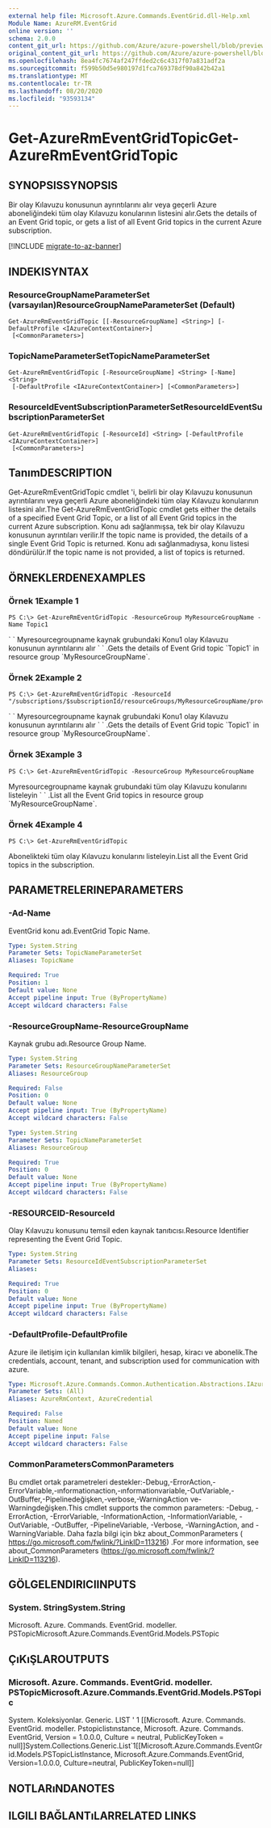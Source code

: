 ```yaml
---
external help file: Microsoft.Azure.Commands.EventGrid.dll-Help.xml
Module Name: AzureRM.EventGrid
online version: ''
schema: 2.0.0
content_git_url: https://github.com/Azure/azure-powershell/blob/preview/src/ResourceManager/EventGrid/Commands.EventGrid/help/Get-AzureRmEventGridTopic.md
original_content_git_url: https://github.com/Azure/azure-powershell/blob/preview/src/ResourceManager/EventGrid/Commands.EventGrid/help/Get-AzureRmEventGridTopic.md
ms.openlocfilehash: 8ea4fc7674af247ffded2c6c4317f07a831adf2a
ms.sourcegitcommit: f599b50d5e980197d1fca769378df90a842b42a1
ms.translationtype: MT
ms.contentlocale: tr-TR
ms.lasthandoff: 08/20/2020
ms.locfileid: "93593134"
---
```

# <span data-ttu-id="b634f-101">Get-AzureRmEventGridTopic</span><span class="sxs-lookup"><span data-stu-id="b634f-101">Get-AzureRmEventGridTopic</span></span>

## <span data-ttu-id="b634f-102">SYNOPSIS</span><span class="sxs-lookup"><span data-stu-id="b634f-102">SYNOPSIS</span></span>
<span data-ttu-id="b634f-103">Bir olay Kılavuzu konusunun ayrıntılarını alır veya geçerli Azure aboneliğindeki tüm olay Kılavuzu konularının listesini alır.</span><span class="sxs-lookup"><span data-stu-id="b634f-103">Gets the details of an Event Grid topic, or gets a list of all Event Grid topics in the current Azure subscription.</span></span>

[!INCLUDE [migrate-to-az-banner](../../includes/migrate-to-az-banner.md)]

## <span data-ttu-id="b634f-104">INDEKI</span><span class="sxs-lookup"><span data-stu-id="b634f-104">SYNTAX</span></span>

### <span data-ttu-id="b634f-105">ResourceGroupNameParameterSet (varsayılan)</span><span class="sxs-lookup"><span data-stu-id="b634f-105">ResourceGroupNameParameterSet (Default)</span></span>
```
Get-AzureRmEventGridTopic [[-ResourceGroupName] <String>] [-DefaultProfile <IAzureContextContainer>]
 [<CommonParameters>]
```

### <span data-ttu-id="b634f-106">TopicNameParameterSet</span><span class="sxs-lookup"><span data-stu-id="b634f-106">TopicNameParameterSet</span></span>
```
Get-AzureRmEventGridTopic [-ResourceGroupName] <String> [-Name] <String>
 [-DefaultProfile <IAzureContextContainer>] [<CommonParameters>]
```

### <span data-ttu-id="b634f-107">ResourceIdEventSubscriptionParameterSet</span><span class="sxs-lookup"><span data-stu-id="b634f-107">ResourceIdEventSubscriptionParameterSet</span></span>
```
Get-AzureRmEventGridTopic [-ResourceId] <String> [-DefaultProfile <IAzureContextContainer>]
 [<CommonParameters>]
```

## <span data-ttu-id="b634f-108">Tanım</span><span class="sxs-lookup"><span data-stu-id="b634f-108">DESCRIPTION</span></span>
<span data-ttu-id="b634f-109">Get-AzureRmEventGridTopic cmdlet 'i, belirli bir olay Kılavuzu konusunun ayrıntılarını veya geçerli Azure aboneliğindeki tüm olay Kılavuzu konularının listesini alır.</span><span class="sxs-lookup"><span data-stu-id="b634f-109">The Get-AzureRmEventGridTopic cmdlet gets either the details of a specified Event Grid Topic, or a list of all Event Grid topics in the current Azure subscription.</span></span>
<span data-ttu-id="b634f-110">Konu adı sağlanmışsa, tek bir olay Kılavuzu konusunun ayrıntıları verilir.</span><span class="sxs-lookup"><span data-stu-id="b634f-110">If the topic name is provided, the details of a single Event Grid Topic is returned.</span></span>
<span data-ttu-id="b634f-111">Konu adı sağlanmadıysa, konu listesi döndürülür.</span><span class="sxs-lookup"><span data-stu-id="b634f-111">If the topic name is not provided, a list of topics is returned.</span></span>

## <span data-ttu-id="b634f-112">ÖRNEKLERDEN</span><span class="sxs-lookup"><span data-stu-id="b634f-112">EXAMPLES</span></span>

### <span data-ttu-id="b634f-113">Örnek 1</span><span class="sxs-lookup"><span data-stu-id="b634f-113">Example 1</span></span>
```
PS C:\> Get-AzureRmEventGridTopic -ResourceGroup MyResourceGroupName -Name Topic1
```

<span data-ttu-id="b634f-114">\` \` Myresourcegroupname kaynak grubundaki Konu1 olay Kılavuzu konusunun ayrıntılarını alır \` \` .</span><span class="sxs-lookup"><span data-stu-id="b634f-114">Gets the details of Event Grid topic \`Topic1\` in resource group \`MyResourceGroupName\`.</span></span>

### <span data-ttu-id="b634f-115">Örnek 2</span><span class="sxs-lookup"><span data-stu-id="b634f-115">Example 2</span></span>
```
PS C:\> Get-AzureRmEventGridTopic -ResourceId "/subscriptions/$subscriptionId/resourceGroups/MyResourceGroupName/providers/Microsoft.EventGrid/topics/Topic1"
```

<span data-ttu-id="b634f-116">\` \` Myresourcegroupname kaynak grubundaki Konu1 olay Kılavuzu konusunun ayrıntılarını alır \` \` .</span><span class="sxs-lookup"><span data-stu-id="b634f-116">Gets the details of Event Grid topic \`Topic1\` in resource group \`MyResourceGroupName\`.</span></span>

### <span data-ttu-id="b634f-117">Örnek 3</span><span class="sxs-lookup"><span data-stu-id="b634f-117">Example 3</span></span>
```
PS C:\> Get-AzureRmEventGridTopic -ResourceGroup MyResourceGroupName
```

<span data-ttu-id="b634f-118">Myresourcegroupname kaynak grubundaki tüm olay Kılavuzu konularını listeleyin \` \` .</span><span class="sxs-lookup"><span data-stu-id="b634f-118">List all the Event Grid topics in resource group \`MyResourceGroupName\`.</span></span>

### <span data-ttu-id="b634f-119">Örnek 4</span><span class="sxs-lookup"><span data-stu-id="b634f-119">Example 4</span></span>
```
PS C:\> Get-AzureRmEventGridTopic
```

<span data-ttu-id="b634f-120">Abonelikteki tüm olay Kılavuzu konularını listeleyin.</span><span class="sxs-lookup"><span data-stu-id="b634f-120">List all the Event Grid topics in the subscription.</span></span>

## <span data-ttu-id="b634f-121">PARAMETRELERINE</span><span class="sxs-lookup"><span data-stu-id="b634f-121">PARAMETERS</span></span>

### <span data-ttu-id="b634f-122">-Ad</span><span class="sxs-lookup"><span data-stu-id="b634f-122">-Name</span></span>
<span data-ttu-id="b634f-123">EventGrid konu adı.</span><span class="sxs-lookup"><span data-stu-id="b634f-123">EventGrid Topic Name.</span></span>

```yaml
Type: System.String
Parameter Sets: TopicNameParameterSet
Aliases: TopicName

Required: True
Position: 1
Default value: None
Accept pipeline input: True (ByPropertyName)
Accept wildcard characters: False
```

### <span data-ttu-id="b634f-124">-ResourceGroupName</span><span class="sxs-lookup"><span data-stu-id="b634f-124">-ResourceGroupName</span></span>
<span data-ttu-id="b634f-125">Kaynak grubu adı.</span><span class="sxs-lookup"><span data-stu-id="b634f-125">Resource Group Name.</span></span>

```yaml
Type: System.String
Parameter Sets: ResourceGroupNameParameterSet
Aliases: ResourceGroup

Required: False
Position: 0
Default value: None
Accept pipeline input: True (ByPropertyName)
Accept wildcard characters: False
```

```yaml
Type: System.String
Parameter Sets: TopicNameParameterSet
Aliases: ResourceGroup

Required: True
Position: 0
Default value: None
Accept pipeline input: True (ByPropertyName)
Accept wildcard characters: False
```

### <span data-ttu-id="b634f-126">-RESOURCEID</span><span class="sxs-lookup"><span data-stu-id="b634f-126">-ResourceId</span></span>
<span data-ttu-id="b634f-127">Olay Kılavuzu konusunu temsil eden kaynak tanıtıcısı.</span><span class="sxs-lookup"><span data-stu-id="b634f-127">Resource Identifier representing the Event Grid Topic.</span></span>

```yaml
Type: System.String
Parameter Sets: ResourceIdEventSubscriptionParameterSet
Aliases: 

Required: True
Position: 0
Default value: None
Accept pipeline input: True (ByPropertyName)
Accept wildcard characters: False
```

### <span data-ttu-id="b634f-128">-DefaultProfile</span><span class="sxs-lookup"><span data-stu-id="b634f-128">-DefaultProfile</span></span>
<span data-ttu-id="b634f-129">Azure ile iletişim için kullanılan kimlik bilgileri, hesap, kiracı ve abonelik.</span><span class="sxs-lookup"><span data-stu-id="b634f-129">The credentials, account, tenant, and subscription used for communication with azure.</span></span>

```yaml
Type: Microsoft.Azure.Commands.Common.Authentication.Abstractions.IAzureContextContainer
Parameter Sets: (All)
Aliases: AzureRmContext, AzureCredential

Required: False
Position: Named
Default value: None
Accept pipeline input: False
Accept wildcard characters: False
```

### <span data-ttu-id="b634f-130">CommonParameters</span><span class="sxs-lookup"><span data-stu-id="b634f-130">CommonParameters</span></span>
<span data-ttu-id="b634f-131">Bu cmdlet ortak parametreleri destekler:-Debug,-ErrorAction,-ErrorVariable,-ınformationaction,-ınformationvariable,-OutVariable,-OutBuffer,-Pipelinedeğişken,-verbose,-WarningAction ve-Warningdeğişken.</span><span class="sxs-lookup"><span data-stu-id="b634f-131">This cmdlet supports the common parameters: -Debug, -ErrorAction, -ErrorVariable, -InformationAction, -InformationVariable, -OutVariable, -OutBuffer, -PipelineVariable, -Verbose, -WarningAction, and -WarningVariable.</span></span> <span data-ttu-id="b634f-132">Daha fazla bilgi için bkz about_CommonParameters ( https://go.microsoft.com/fwlink/?LinkID=113216) .</span><span class="sxs-lookup"><span data-stu-id="b634f-132">For more information, see about_CommonParameters (https://go.microsoft.com/fwlink/?LinkID=113216).</span></span>

## <span data-ttu-id="b634f-133">GÖLGELENDIRICI</span><span class="sxs-lookup"><span data-stu-id="b634f-133">INPUTS</span></span>

### <span data-ttu-id="b634f-134">System. String</span><span class="sxs-lookup"><span data-stu-id="b634f-134">System.String</span></span>
<span data-ttu-id="b634f-135">Microsoft. Azure. Commands. EventGrid. modeller. PSTopic</span><span class="sxs-lookup"><span data-stu-id="b634f-135">Microsoft.Azure.Commands.EventGrid.Models.PSTopic</span></span>

## <span data-ttu-id="b634f-136">ÇıKıŞLAR</span><span class="sxs-lookup"><span data-stu-id="b634f-136">OUTPUTS</span></span>

### <span data-ttu-id="b634f-137">Microsoft. Azure. Commands. EventGrid. modeller. PSTopic</span><span class="sxs-lookup"><span data-stu-id="b634f-137">Microsoft.Azure.Commands.EventGrid.Models.PSTopic</span></span>
<span data-ttu-id="b634f-138">System. Koleksiyonlar. Generic. LIST ' 1 [[Microsoft. Azure. Commands. EventGrid. modeller. Pstopiclistınstance, Microsoft. Azure. Commands. EventGrid, Version = 1.0.0.0, Culture = neutral, PublicKeyToken = null]]</span><span class="sxs-lookup"><span data-stu-id="b634f-138">System.Collections.Generic.List\`1[[Microsoft.Azure.Commands.EventGrid.Models.PSTopicListInstance, Microsoft.Azure.Commands.EventGrid, Version=1.0.0.0, Culture=neutral, PublicKeyToken=null]]</span></span>

## <span data-ttu-id="b634f-139">NOTLARıNDA</span><span class="sxs-lookup"><span data-stu-id="b634f-139">NOTES</span></span>

## <span data-ttu-id="b634f-140">ILGILI BAĞLANTıLAR</span><span class="sxs-lookup"><span data-stu-id="b634f-140">RELATED LINKS</span></span>

